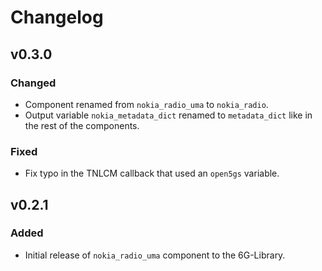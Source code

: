 # Changelog

## v0.3.0
### Changed
- Component renamed from `nokia_radio_uma` to `nokia_radio`.
- Output variable `nokia_metadata_dict` renamed to `metadata_dict` like in the rest of the components.

### Fixed
- Fix typo in the TNLCM callback that used an `open5gs` variable.

## v0.2.1
### Added
- Initial release of `nokia_radio_uma` component to the 6G-Library.
